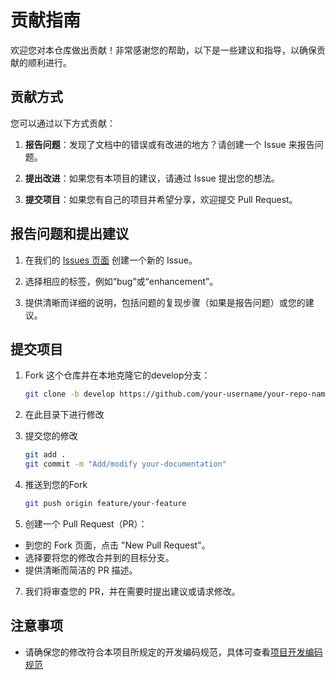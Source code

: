 # 贡献指南

欢迎您对本仓库做出贡献！非常感谢您的帮助，以下是一些建议和指导，以确保贡献的顺利进行。

## 贡献方式

您可以通过以下方式贡献：

1. **报告问题**：发现了文档中的错误或有改进的地方？请创建一个 Issue 来报告问题。

2. **提出改进**：如果您有本项目的建议，请通过 Issue 提出您的想法。

3. **提交项目**：如果您有自己的项目并希望分享，欢迎提交 Pull Request。

## 报告问题和提出建议

1. 在我们的 [Issues 页面](https://github.com/JackLau1222/OpenConverter/issues) 创建一个新的 Issue。

2. 选择相应的标签，例如“bug”或“enhancement”。

3. 提供清晰而详细的说明，包括问题的复现步骤（如果是报告问题）或您的建议。

## 提交项目

1. Fork 这个仓库并在本地克隆它的develop分支：

    ```bash
   git clone -b develop https://github.com/your-username/your-repo-name.git
   ```
   
2. 在此目录下进行修改
    
    
    
4. 提交您的修改
    ```bash
    git add .
    git commit -m "Add/modify your-documentation"
    ```
    
5. 推送到您的Fork
    ```bash
    git push origin feature/your-feature
    ```
    
6. 创建一个 Pull Request（PR）：

- 到您的 Fork 页面，点击 "New Pull Request"。
- 选择要将您的修改合并到的目标分支。
- 提供清晰而简洁的 PR 描述。
7. 我们将审查您的 PR，并在需要时提出建议或请求修改。

## 注意事项

- 请确保您的修改符合本项目所规定的开发编码规范，具体可查看[项目开发编码规范](https://github.com/JackLau1222/OpenConverter/blob/develop/README.md)